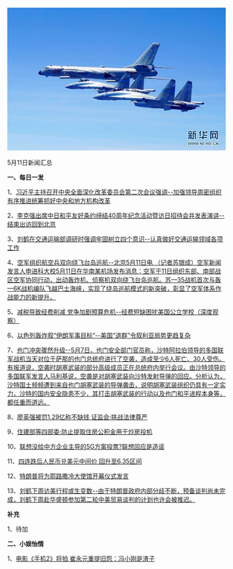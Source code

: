![05_11](.\05_11.jpg)

5月11日新闻汇总

**一、每日一发**

1、[习近平主持召开中央全面深化改革委员会第二次会议强调--加强领导周密组织有序推进统筹抓好中央和地方机构改革](http://paper.people.com.cn/rmrb/html/2018-05/12/nw.D110000renmrb_20180512_2-01.htm)

2、[李克强出席中日和平友好条约缔结40周年纪念活动暨访日招待会并发表演讲--结束出访回到北京](http://paper.people.com.cn/rmrb/html/2018-05/12/nw.D110000renmrb_20180512_5-01.htm)

3、[刘鹤在交通运输部调研时强调牢固树立四个意识--认真做好交通运输领域各项工作](http://paper.people.com.cn/rmrb/html/2018-05/12/nw.D110000renmrb_20180512_1-04.htm)

4、[空军组织航空兵双向绕飞台岛巡航--北京5月11日电 （记者苏银成）空军新闻发言人申进科大校5月11日在华南某机场发布消息：空军于11日组织东部、南部战区空军协同行动，出动轰炸机、侦察机双向绕飞台岛巡航。苏—35战机首次与轰—6K战机编队飞越巴士海峡，实现了绕岛巡航模式的新突破，彰显了空军体系作战能力的新提升。](http://paper.people.com.cn/rmrb/html/2018-05/12/nw.D110000renmrb_20180512_6-06.htm)

5、[减税导致经费削减 党争加剧预算危机--经费短缺困扰美国公立学校（深度观察）](http://paper.people.com.cn/rmrb/html/2018-05/12/nw.D110000renmrb_20180512_1-11.htm)

6、[以色列轰炸叙“伊朗军事目标”--美国“退群”令叙利亚局势更趋复杂](http://paper.people.com.cn/rmrb/html/2018-05/12/nw.D110000renmrb_20180512_6-11.htm)

7、[也门冲突骤然升级--5月7日，也门安全部门官员称，沙特阿拉伯领导的多国联军战机当天对位于萨那的也门总统府进行了空袭，造成至少6人死亡、30人受伤。有报道说，空袭时胡塞武装的部分高级成员正在总统府内举行会议。由沙特领导的多国联军发言人马利基说，空袭是对胡塞武装向沙特发射导弹的回应。分析认为，沙特国土频频遭到来自也门胡塞武装的导弹袭击，说明胡塞武装组织仍具有一定实力，沙特的国内安全隐患不少，其打击胡塞武装的行动以及也门和平进程本身等，都任重而道远。](http://paper.people.com.cn/rmrb/html/2018-05/12/nw.D110000renmrb_20180512_8-11.htm)

8、[廖英强被罚1.29亿称不缺钱 证监会:挑战法律尊严](http://news.163.com/18/0512/07/DHJDQBGT0001875N.html)

9、[住建部等四部委:防止提取住房公积金用于炒房投机](http://news.163.com/18/0511/20/DHI8DJN00001875N.html)

10、[联想没给中方企业主导的5G方案投票?联想回应是造谣](http://www.zaobao.com/realtime/china/story20180511-858154)

11、[四连跌后人民币兑美元中间价 回升至6.35区间](http://www.zaobao.com/finance/china/story20180512-858356)

12、[特朗普将为耶路撒冷大使馆开幕仪式发言](http://www.zaobao.com/realtime/world/story20180511-858229)

13、[刘鹤下周访美行程或生变数--由于特朗普政府内部分歧不断，预备谈判尚未完成，刘鹤下周赴华盛顿参加第二轮中美贸易谈判的计划也许会被推迟。](http://www.ftchinese.com/story/001077533)





**补充**

1、待加



**二、小娱怡情**

1、[电影《手机2》将拍 崔永元重提旧怨：冯小刚是渣子](http://movie.67.com/hyzx/2018/05/11/917585.html)